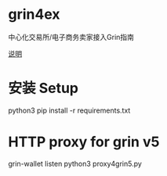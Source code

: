 # grin4ex
中心化交易所/电子商务卖家接入Grin指南

[说明](https://mp.weixin.qq.com/s?__biz=Mzg5MzA5MDQxMQ==&mid=2247483918&idx=1&sn=46d4551d5d11621b83c8c39ccbc5f6af&chksm=c0356d0af742e41cea3f7b837010d06e2a06a22db299f86857428291b80c979399b2a17e59d8&token=922388423&lang=zh_CN#rd)


# 安装 Setup
python3
pip install -r requirements.txt

# HTTP proxy for grin v5
grin-wallet listen
python3 proxy4grin5.py
